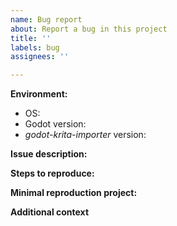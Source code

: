 ```yaml
---
name: Bug report
about: Report a bug in this project
title: ''
labels: bug
assignees: ''

---
```

<!-- Please search existing issues for potential duplicates before filing yours:
https://github.com/2shady4u/godot-krita-importer/issues?q=is%3Aissue
-->

**Environment:**
 - OS: <!-- e.g. Windows / macOS / Linux Distribution -->
 - Godot version: <!-- e.g. 3.4.4 -->
 - _godot-krita-importer_ version: <!-- e.g. 0.1-->

**Issue description:**
<!-- What happened, and what was expected. -->

**Steps to reproduce:**
<!-- Steps to reproduce the behavior -->

**Minimal reproduction project:**
<!-- A small code snippet or zip archive which reproduces the issue. If applicable, add any database files that might help us reproduce your problem. -->

**Additional context**
<!-- Add any other context or screenshots about the bug report here. -->